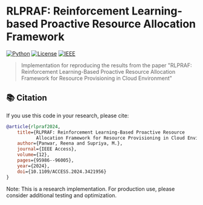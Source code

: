 # RLPRAF: Reinforcement Learning-based Proactive Resource Allocation Framework

[![Python](https://img.shields.io/badge/python-3.8%2B-blue.svg)](https://www.python.org/downloads/)
[![License](https://img.shields.io/badge/license-MIT-green.svg)](https://opensource.org/licenses/MIT)
[![IEEE](https://img.shields.io/badge/DOI-10.1109%2FACCESS.2024.3421956-blue.svg)](https://doi.org/10.1109/ACCESS.2024.3421956)

> Implementation for reproducing the results from the paper "RLPRAF: Reinforcement Learning-Based Proactive Resource Allocation Framework for Resource Provisioning in Cloud Environment"

## 📚 Citation

If you use this code in your research, please cite:

```bibtex
@article{rlpraf2024,
    title={RLPRAF: Reinforcement Learning-Based Proactive Resource 
           Allocation Framework for Resource Provisioning in Cloud Environment},
    author={Panwar, Reena and Supriya, M.},
    journal={IEEE Access},
    volume={12},
    pages={95986--96005},
    year={2024},
    doi={10.1109/ACCESS.2024.3421956}
}
```

Note: This is a research implementation. For production use, please consider additional testing and optimization.
